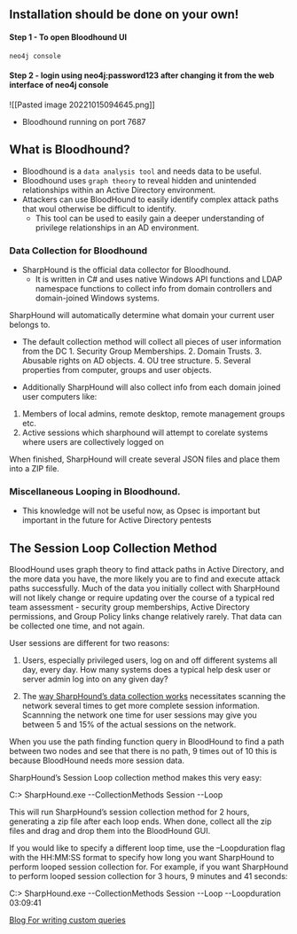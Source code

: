 ## Installation should be done on your own!

#### Step 1 - To open Bloodhound UI
```
neo4j console
```

#### Step 2 - login using neo4j:password123 after changing it from the web interface of neo4j console 
![[Pasted image 20221015094645.png]]
- Bloodhound running on port 7687

## What is Bloodhound?
- Bloodhound is a `data analysis tool` and needs data to be useful.
- Bloodhound uses `graph theory` to reveal hidden and unintended relationships within an Active Directory environment.
- Attackers can use BloodHound to easily identify complex attack paths that woul otherwise be difficult to identify.
	- This tool can be used to easily gain a deeper understanding of privilege relationships in an AD environment.


### Data Collection for Bloodhound
- SharpHound is the official data collector for Bloodhound.
	- It is written in C# and uses native Windows API functions and LDAP namespace functions to collect info from domain controllers and domain-joined Windows systems.

SharpHound will automatically determine what domain your current user belongs to.
- The default collection method will collect all pieces of user information from the DC
		1. Security Group Memberships.
		2. Domain Trusts.
		3. Abusable rights on AD objects.
		4. OU tree structure.
		5. Several properties from computer, groups and user objects.

- Additionally SharpHound will also collect info from each domain joined user computers like:
1. Members of local admins, remote desktop, remote management groups etc.
2. Active sessions which sharphound will attempt to corelate systems where users are collectively logged on

When finished, SharpHound will create several JSON files and place them into a ZIP file. 

### Miscellaneous Looping in Bloodhound.
- This knowledge will not be useful now, as Opsec is important but important in the future for Active Directory pentests

## The Session Loop Collection Method[](https://bloodhound.readthedocs.io/en/latest/data-collection/sharphound.html#the-session-loop-collection-method "Permalink to this headline")

BloodHound uses graph theory to find attack paths in Active Directory, and the more data you have, the more likely you are to find and execute attack paths successfully. Much of the data you initially collect with SharpHound will not likely change or require updating over the course of a typical red team assessment - security group memberships, Active Directory permissions, and Group Policy links change relatively rarely. That data can be collected one time, and not again.

User sessions are different for two reasons:

1. Users, especially privileged users, log on and off different systems all day, every day. How many systems does a typical help desk user or server admin log into on any given day?

2. The [way SharpHound’s data collection works](https://www.youtube.com/watch?v=q86VgM2Tafc) necessitates scanning the network several times to get more complete session information. Scannning the network one time for user sessions may give you between 5 and 15% of the actual sessions on the network.

When you use the path finding function query in BloodHound to find a path between two nodes and see that there is no path, 9 times out of 10 this is because BloodHound needs more session data.

SharpHound’s Session Loop collection method makes this very easy:

C:\> SharpHound.exe --CollectionMethods Session --Loop

This will run SharpHound’s session collection method for 2 hours, generating a zip file after each loop ends. When done, collect all the zip files and drag and drop them into the BloodHound GUI.

If you would like to specify a different loop time, use the –Loopduration flag with the HH:MM:SS format to specify how long you want SharpHound to perform looped session collection for. For example, if you want SharpHound to perform looped session collection for 3 hours, 9 minutes and 41 seconds:

C:\> SharpHound.exe --CollectionMethods Session --Loop --Loopduration 03:09:41


[Blog For writing custom queries](https://blog.compass-security.com/2020/07/make-the-most-out-of-bloodhound/)
